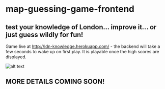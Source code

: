 # map-guessing-game-frontend


## test your knowledge of London... improve it... or just guess wildly for fun!

Game live at http://ldn-knowledge.herokuapp.com/ - the backend will take a few seconds to wake up on first play. It is playable once the high scores are displayed.

![alt text](https://github.com/CiaranMn/map-guessing-game-backend/raw/master/demo.gif)

## MORE DETAILS COMING SOON!
